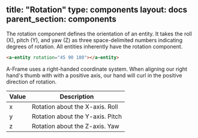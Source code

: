 title: "Rotation"
type: components
layout: docs
parent_section: components
---

The rotation component defines the orientation of an entity. It takes the roll
(X), pitch (Y), and yaw (Z) as three space-delimited numbers indicating degrees
of rotation. All entities inherently have the rotation component.

```html
<a-entity rotation="45 90 180"></a-entity>
```

A-Frame uses a right-handed coordinate system. When aligning our right hand's
thumb with with a positive axis, our hand will curl in the positive direction
of rotation.

| Value | Description                      |
|-------|-----------------------------------
| x     | Rotation about the X-axis. Roll  |
| y     | Rotation about the Y-axis. Pitch |
| z     | Rotation about the Z-axis. Yaw   |
